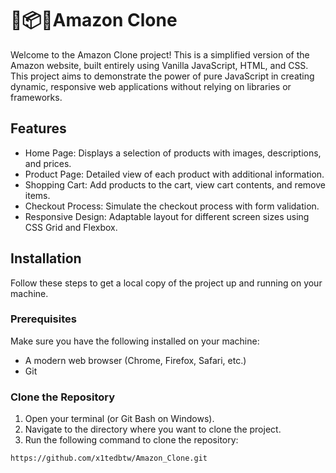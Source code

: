 # 🛒📦🌐Amazon Clone
Welcome to the Amazon Clone project! This is a simplified version of the Amazon website, built entirely using Vanilla JavaScript, HTML, and CSS. 
This project aims to demonstrate the power of pure JavaScript in creating dynamic, responsive web applications without relying on libraries or frameworks.
## Features
- Home Page: Displays a selection of products with images, descriptions, and prices.
- Product Page: Detailed view of each product with additional information.
- Shopping Cart: Add products to the cart, view cart contents, and remove items.
- Checkout Process: Simulate the checkout process with form validation.
- Responsive Design: Adaptable layout for different screen sizes using CSS Grid and Flexbox.
## Installation
Follow these steps to get a local copy of the project up and running on your machine.

### Prerequisites
Make sure you have the following installed on your machine:

- A modern web browser (Chrome, Firefox, Safari, etc.)
- Git
### Clone the Repository
1. Open your terminal (or Git Bash on Windows).
2. Navigate to the directory where you want to clone the project.
3. Run the following command to clone the repository:
```bash
https://github.com/x1tedbtw/Amazon_Clone.git
```
